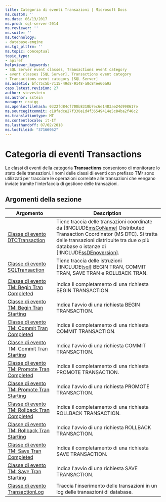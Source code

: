 ```yaml
---
title: Categoria di eventi Transazioni | Microsoft Docs
ms.custom: ''
ms.date: 06/13/2017
ms.prod: sql-server-2014
ms.reviewer: ''
ms.suite: ''
ms.technology:
- database-engine
ms.tgt_pltfrm: ''
ms.topic: conceptual
topic_type:
- apiref
helpviewer_keywords:
- SQL Server event classes, Transactions event category
- event classes [SQL Server], Transactions event category
- Transactions event category [SQL Server]
ms.assetid: bfc75c5b-7115-49d8-9148-a0c84ee66a9a
caps.latest.revision: 27
author: stevestein
ms.author: sstein
manager: craigg
ms.openlocfilehash: 0322fd84cf708b8310b7ec6e1483ae24d998617e
ms.sourcegitcommit: c18fadce27f330e1d4f36549414e5c84ba2f46c2
ms.translationtype: MT
ms.contentlocale: it-IT
ms.lasthandoff: 07/02/2018
ms.locfileid: "37166962"
---
```

# <a name="transactions-event-category"></a>Categoria di eventi Transactions
  Le classi di eventi della categoria **Transactions** consentono di monitorare lo stato delle transazioni. I nomi delle classi di eventi con prefisso **TM:** sono utilizzati per tracciare le operazioni correlate alle transazioni che vengano inviate tramite l'interfaccia di gestione delle transazioni.  
  
## <a name="in-this-section"></a>Argomenti della sezione  
  
|Argomento|Description|  
|-----------|-----------------|  
|[Classe di evento DTCTransaction](dtctransaction-event-class.md)|Tiene traccia delle transazioni coordinate da [!INCLUDE[msCoName](../../includes/msconame-md.md)] Distributed Transaction Coordinator (MS DTC). Si tratta delle transazioni distribuite tra due o più database o istanze di [!INCLUDE[ssDEnoversion](../../includes/ssdenoversion-md.md)].|  
|[Classe di evento SQLTransaction](sqltransaction-event-class.md)|Tiene traccia delle istruzioni [!INCLUDE[tsql](../../includes/tsql-md.md)] BEGIN TRAN, COMMIT TRAN, SAVE TRAN e ROLLBACK TRAN.|  
|[Classe di evento TM: Begin Tran Completed](tm-begin-tran-completed-event-class.md)|Indica il completamento di una richiesta BEGIN TRANSACTION.|  
|[Classe di evento TM: Begin Tran Starting](tm-begin-tran-starting-event-class.md)|Indica l'avvio di una richiesta BEGIN TRANSACTION.|  
|[Classe di evento TM: Commit Tran Completed](tm-commit-tran-completed-event-class.md)|Indica il completamento di una richiesta COMMIT TRANSACTION.|  
|[Classe di evento TM: Commit Tran Starting](tm-commit-tran-starting-event-class.md)|Indica l'avvio di una richiesta COMMIT TRANSACTION.|  
|[Classe di evento TM: Promote Tran Completed](tm-promote-tran-completed-event-class.md)|Indica il completamento di una richiesta PROMOTE TRANSACTION.|  
|[Classe di evento TM: Promote Tran Starting](tm-promote-tran-starting-event-class.md)|Indica l'avvio di una richiesta PROMOTE TRANSACTION.|  
|[Classe di evento TM: Rollback Tran Completed](tm-rollback-tran-completed-event-class.md)|Indica il completamento di una richiesta ROLLBACK TRANSACTION.|  
|[Classe di evento TM: Rollback Tran Starting](tm-rollback-tran-starting-event-class.md)|Indica l'avvio di una richiesta ROLLBACK TRANSACTION.|  
|[Classe di evento TM: Save Tran Completed](tm-save-tran-completed-event-class.md)|Indica il completamento di una richiesta SAVE TRANSACTION.|  
|[Classe di evento TM: Save Tran Starting](tm-save-tran-starting-event-class.md)|Indica l'avvio di una richiesta SAVE TRANSACTION.|  
|[Classe di evento TransactionLog](transactionlog-event-class.md)|Traccia l'inserimento delle transazioni in un log delle transazioni di database.|  
  
  
